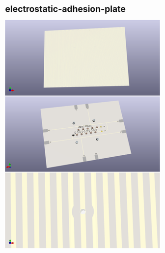 # electrostatic-adhesion-plate

![Frontview](https://raw.githubusercontent.com/Jan--Henrik/electrostatic-adhesion-plate/master/DINA5/Front.png)
![Backview](https://raw.githubusercontent.com/Jan--Henrik/electrostatic-adhesion-plate/master/DINA5/Back.png)
![Hole](https://raw.githubusercontent.com/Jan--Henrik/electrostatic-adhesion-plate/master/DINA5/Screwhole_front.png)
